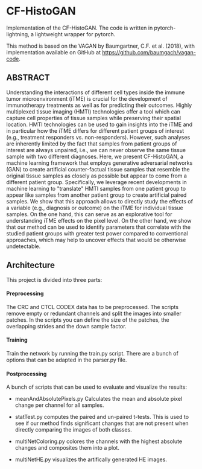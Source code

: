 # CF-HistoGAN

Implementation of the CF-HistoGAN. The code is written in pytorch-lightning, a lightweight wrapper for pytorch.

This method is based on the VAGAN by Baumgartner, C.F. et al. (2018), with implementation available on GitHub at https://github.com/baumgach/vagan-code.

## ABSTRACT
Understanding the interactions of different cell types inside the immune tumor microenvironment (iTME) is crucial for the development of immunotherapy treatments as well as for predicting their outcomes. Highly multiplexed tissue imaging (HMTI) technologies offer a tool which can capture cell properties of tissue samples while preserving their spatial location. HMTI technologies can be used to gain insights into the iTME and in particular how the iTME differs for different patient groups of interest (e.g., treatment responders vs. non-responders). However, such analyses are inherently limited by the fact that samples from patient groups of interest are always unpaired, i.e., we can never observe the same tissue sample with two different diagnoses. Here, we present CF-HistoGAN, a machine learning framework that employs generative adversarial networks (GAN) to create artificial counter-factual tissue samples that resemble the original tissue samples as closely as possible but appear to come from a different patient group. Specifically, we leverage recent developments in machine learning to "translate" HMTI samples from one patient group to appear like samples from another patient group to create artificial paired samples. We show that this approach allows to directly study the effects of a variable (e.g., diagnosis or outcome) on the iTME for individual tissue samples. On the one hand, this can serve as an explorative tool for understanding iTME effects on the pixel level. On the other hand, we show that our method can be used to identify parameters that correlate with the studied patient groups with greater test power compared to conventional approaches, which may help to uncover effects that would be otherwise undetectable.

## Architecture
This project is divided into three parts:

#### Preprocessing
The CRC and CTCL CODEX data has to be preprocessed. The scripts remove empty or redundant channels and split the images into smaller patches. In the scripts you can define the size of the patches, the overlapping strides and the down sample factor.

#### Training
Train the network by running the train.py script. There are a bunch of options that can be adapted in the parser.py file.

#### Postprocessing
A bunch of scripts that can be used to evaluate and visualize the results:

- meanAndAbsolutePixels.py Calculates the mean and absolute pixel change per channel for all samples.

- statTest.py computes the paired and un-paired t-tests. This is used to see if our method finds significant changes that are not present when directly comparing the images of both classes.

- multiNetColoring.py colores the channels with the highest absolute changes and composites them into a plot.

- multiNetHE.py visualizes the artifically generated HE images.
